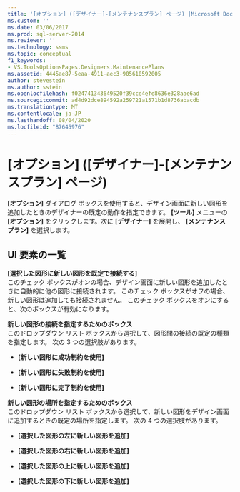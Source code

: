 ```yaml
---
title: '[オプション] ([デザイナー]-[メンテナンスプラン] ページ) |Microsoft Docs'
ms.custom: ''
ms.date: 03/06/2017
ms.prod: sql-server-2014
ms.reviewer: ''
ms.technology: ssms
ms.topic: conceptual
f1_keywords:
- VS.ToolsOptionsPages.Designers.MaintenancePlans
ms.assetid: 4445ae87-5eaa-4911-aec3-905610592005
author: stevestein
ms.author: sstein
ms.openlocfilehash: f024741343649520f39cce4efe8636e328aae6ad
ms.sourcegitcommit: ad4d92dce894592a259721a1571b1d8736abacdb
ms.translationtype: MT
ms.contentlocale: ja-JP
ms.lasthandoff: 08/04/2020
ms.locfileid: "87645976"
---
```

# <a name="options-designers-maintenance-plans-page"></a>[オプション] ([デザイナー]-[メンテナンスプラン] ページ)
  **[オプション]** ダイアログ ボックスを使用すると、デザイン画面に新しい図形を追加したときのデザイナーの既定の動作を指定できます。 **[ツール]** メニューの **[オプション]** をクリックします。次に **[デザイナー]** を展開し、 **[メンテナンス プラン]** を選択します。  
  
## <a name="ui-element-list"></a>UI 要素の一覧  
 **[選択した図形に新しい図形を既定で接続する]**  
 このチェック ボックスがオンの場合、デザイン画面に新しい図形を追加したときに自動的に他の図形に接続されます。 このチェック ボックスがオフの場合、新しい図形は追加しても接続されません。 このチェック ボックスをオンにすると、次のボックスが有効になります。  
  
 **新しい図形の接続を指定するためのボックス**  
 このドロップダウン リスト ボックスから選択して、図形間の接続の既定の種類を指定します。 次の 3 つの選択肢があります。  
  
-   **[新しい図形に成功制約を使用]**  
  
-   **[新しい図形に失敗制約を使用]**  
  
-   **[新しい図形に完了制約を使用]**  
  
 **新しい図形の場所を指定するためのボックス**  
 このドロップダウン リスト ボックスから選択して、新しい図形をデザイン画面に追加するときの既定の場所を指定します。 次の 4 つの選択肢があります。  
  
-   **[選択した図形の左に新しい図形を追加]**  
  
-   **[選択した図形の右に新しい図形を追加]**  
  
-   **[選択した図形の上に新しい図形を追加]**  
  
-   **[選択した図形の下に新しい図形を追加]**  
  
  
